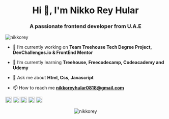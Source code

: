 <h1 align="center">Hi 👋, I'm Nikko Rey Hular</h1>
<h3 align="center">A passionate frontend developer from U.A.E</h3>

<p align="left"> <img src="https://komarev.com/ghpvc/?username=nikkorey" alt="nikkorey" /> </p>

- 🔭 I’m currently working on **Team Treehouse Tech Degree Project, DevChallenges.io & FrontEnd Mentor**

- 🌱 I’m currently learning **Treehouse, Freecodecamp, Codeacademy and Udemy**

- 💬 Ask me about **Html, Css, Javascript**

- 📫 How to reach me **nikkoreyhular0818@gmail.com**

<p align="left"><img src="https://devicons.github.io/devicon/devicon.git/icons/bootstrap/bootstrap-plain.svg" alt="bootstrap" width="20" height="20"/> <img src="https://devicons.github.io/devicon/devicon.git/icons/css3/css3-original-wordmark.svg" alt="css3" width="20" height="20"/> <img src="https://devicons.github.io/devicon/devicon.git/icons/html5/html5-original-wordmark.svg" alt="html5" width="20" height="20"/> <img src="https://devicons.github.io/devicon/devicon.git/icons/javascript/javascript-original.svg" alt="javascript" width="20" height="20"/> <img src="https://devicons.github.io/devicon/devicon.git/icons/sass/sass-original.svg" alt="sass" width="20" height="20"/></p><p align="center"> <img src="https://github-readme-stats.vercel.app/api?username=nikkorey&show_icons=true" alt="nikkorey" /> </p>
